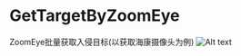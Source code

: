 # GetTargetByZoomEye
ZoomEye批量获取入侵目标(以获取海康摄像头为例)
![Alt text](https://github.com/Conanjun/GetTargetByZoomEye/Screenshots/1.png)
